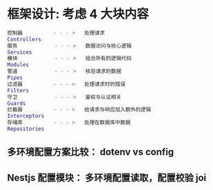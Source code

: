# 框架设计: 考虑 4 大块内容

```lua
控制器          - - - >   处理请求
Controllers
服务            - - - >   数据访问与核心逻辑
Services
模块            - - - >   组合所有的逻辑代码
Modules
管道            - - - >   核验请求的数据
Pipes
过滤器          - - - >   处理请求时的错误
Filters
守卫            - - - >   鉴权与认证相关
Guards
拦截器          - - - >   给请求与响应加入额外的逻辑
Interceptors
存储库          - - - >   处理在数据库中数据
Repositories
```

## 多环境配置方案比较： dotenv vs config

## Nestjs 配置模块： 多环境配置读取，配置校验 joi
